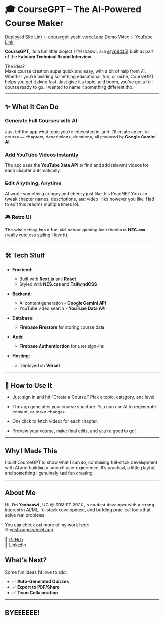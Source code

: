 # 🎓 CourseGPT – The AI-Powered Course Maker
Deployed Site Link :- [coursegpt-yeshi.vercel.app](https://coursegpt-yeshi.vercel.app/)
Demo Video :- [YouTube Link](https://youtu.be/76S0GhRh_yg)

**CourseGPT**, its a fun little project I (Yeshaswi, aka [@yp9435](https://github.com/yp9435)) built as part of the **Kalvium Technical Round Interview**.

The idea?  
Make course creation super quick and easy, with a bit of help from AI. Whether you’re building something educational, fun, or niche, CourseGPT helps you get it done fast. Just give it a topic, and boom, you’ve got a full course ready to go. I wanted to name it something different tho.

---

## ✨ What It Can Do

### Generate Full Courses with AI
Just tell the app what topic you’re interested in, and it’ll create an entire course — chapters, descriptions, durations, all powered by **Google Gemini AI**.

### Add YouTube Videos Instantly
The app uses the **YouTube Data API** to find and add relevant videos for each chapter automatically.

### Edit Anything, Anytime
AI wrote something cringey and cheesy just like this ReadME? You can tweak chapter names, descriptions, and video links however you like. Had to edit this readme multiple times lol.

### 🎮 Retro UI
The whole thing has a fun, old-school gaming look thanks to **NES.css** (really cute css styling i love it). 

---

## 🛠️ Tech Stuff

- **Frontend**:  
  - Built with **Next.js** and **React**  
  - Styled with **NES.css** and **TailwindCSS**

- **Backend**:  
  - AI content generation - **Google Gemini API**  
  - YouTube video search - **YouTube Data API**

- **Database**:  
  - **Firebase Firestore** for storing course data

- **Auth**:  
  - **Firebase Authentication** for user sign-ins

- **Hosting**:  
  - Deployed on **Vercel** 

---

## 🚀 How to Use It

   - Just sign in and hit “Create a Course.” Pick a topic, category, and level.

   - The app generates your course structure. You can use AI to regenerate content, or make changes.

   - One click to fetch videos for each chapter.

   - Preview your course, make final edits, and you’re good to go!

---

## Why I Made This

I built CourseGPT to show what I can do, combining full-stack development with AI and building a smooth user experience. It’s practical, a little playful, and something I genuinely had fun creating.

---

## About Me

Hi, I’m **Yeshaswi** , UG @ SRMIST 2026 , a student developer with a strong interest in AI/ML, fullstack development, and building practical tools that solve real problems.

You can check out more of my work here:  
🌐 [yeshipopo.vercel.app](https://yeshipopo.vercel.app/)

🔗 [GitHub](https://github.com/yp9435)  
🔗 [LinkedIn](https://www.linkedin.com/in/yeshaswiprakash/)


## What’s Next?

Some fun ideas I’d love to add:
- ✅ **Auto-Generated Quizzes**
- ✅ **Export to PDF/Share**
- ✅ **Team Collaboration**

---

## BYEEEEEE!

